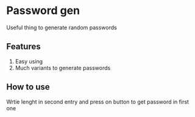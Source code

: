 # Password gen
Useful thing to generate random passwords

## Features
1. Easy using
2. Much variants to generate passwords

## How to use
Wrtie lenght in second entry and press on button to get password in first one
